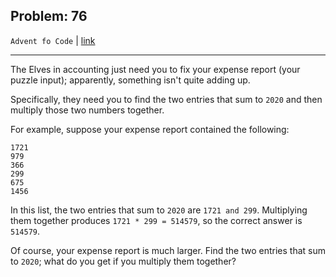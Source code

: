 Problem: 76
---

`Advent fo Code` | [link](https://adventofcode.com/2020/day/1)

---

The Elves in accounting just need you to fix your expense report
(your puzzle input); apparently, something isn't quite adding up.

Specifically, they need you to find the two entries that sum to `2020`
and then multiply those two numbers together.

For example, suppose your expense report contained the following:
```
1721
979
366
299
675
1456
```

In this list, the two entries that sum to `2020` are `1721 and 299`.
Multiplying them together produces `1721 * 299 = 514579`,
so the correct answer is `514579`.

Of course, your expense report is much larger.
Find the two entries that sum to `2020`; what do you get if you
multiply them together?

